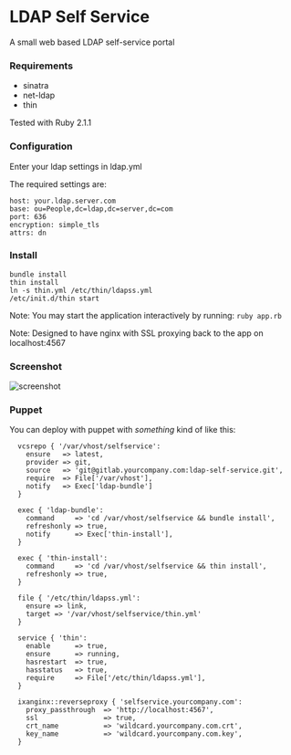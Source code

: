 LDAP Self Service
====

A small web based LDAP self-service portal


### Requirements

* sinatra
* net-ldap
* thin

Tested with Ruby 2.1.1

### Configuration

Enter your ldap settings in ldap.yml

The required settings are:

```
host: your.ldap.server.com
base: ou=People,dc=ldap,dc=server,dc=com
port: 636
encryption: simple_tls
attrs: dn
```

### Install

```
bundle install
thin install
ln -s thin.yml /etc/thin/ldapss.yml
/etc/init.d/thin start
```

Note: You may start the application interactively by running:
```ruby app.rb```

Note: Designed to have nginx with SSL proxying back to the app on localhost:4567

### Screenshot

![screenshot](https://cloud.githubusercontent.com/assets/862951/4314679/666fcfec-3ee4-11e4-825f-03dc2a6b1f6f.png)

### Puppet

You can deploy with puppet with *something* kind of like this:

```
  vcsrepo { '/var/vhost/selfservice':
    ensure   => latest,
    provider => git,
    source   => 'git@gitlab.yourcompany.com:ldap-self-service.git',
    require  => File['/var/vhost'],
    notify   => Exec['ldap-bundle']
  }

  exec { 'ldap-bundle':
    command     => 'cd /var/vhost/selfservice && bundle install',
    refreshonly => true,
    notify      => Exec['thin-install'],
  }

  exec { 'thin-install':
    command     => 'cd /var/vhost/selfservice && thin install',
    refreshonly => true,
  }

  file { '/etc/thin/ldapss.yml':
    ensure => link,
    target => '/var/vhost/selfservice/thin.yml'
  }

  service { 'thin':
    enable      => true,
    ensure      => running,
    hasrestart  => true,
    hasstatus   => true,
    require     => File['/etc/thin/ldapss.yml'],
  }

  ixanginx::reverseproxy { 'selfservice.yourcompany.com':
    proxy_passthrough  => 'http://localhost:4567',
    ssl                => true,
    crt_name           => 'wildcard.yourcompany.com.crt',
    key_name           => 'wildcard.yourcompany.com.key',
  }
```